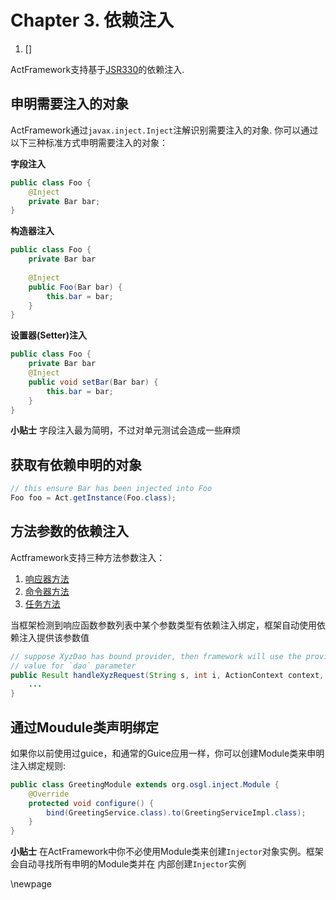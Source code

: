 # Chapter 3. 依赖注入

1. []

ActFramework支持基于[JSR330](https://jcp.org/en/jsr/detail?id=330)的依赖注入. 

## 申明需要注入的对象

ActFramework通过`javax.inject.Inject`注解识别需要注入的对象. 你可以通过以下三种标准方式申明需要注入的对象：

**字段注入**
```java
public class Foo {
    @Inject
    private Bar bar;
}
```

**构造器注入**
```java
public class Foo {
    private Bar bar
    
    @Inject
    public Foo(Bar bar) {
        this.bar = bar;
    }
}
```

**设置器(Setter)注入**
```java
public class Foo {
    private Bar bar
    @Inject
    public void setBar(Bar bar) {
        this.bar = bar;
    }
}
```

**小贴士** 字段注入最为简明，不过对单元测试会造成一些麻烦

## 获取有依赖申明的对象

```java
// this ensure Bar has been injected into Foo
Foo foo = Act.getInstance(Foo.class);
```

## 方法参数的依赖注入

Actframework支持三种方法参数注入：

1. [响应器方法](controller.md)
2. [命令器方法](cli.md)
3. [任务方法](job.md)

当框架检测到响应函数参数列表中某个参数类型有依赖注入绑定，框架自动使用依赖注入提供该参数值

```java
// suppose XyzDao has bound provider, then framework will use the provider to 
// value for `dao` parameter
public Result handleXyzRequest(String s, int i, ActionContext context, XyzDao dao) {
    ...
}
```

## 通过Moudule类声明绑定

如果你以前使用过guice，和通常的Guice应用一样，你可以创建Module类来申明注入绑定规则:

```java
public class GreetingModule extends org.osgl.inject.Module {
    @Override
    protected void configure() {
        bind(GreetingService.class).to(GreetingServiceImpl.class);
    }
}
```

**小贴士** 在ActFramework中你不必使用Module类来创建`Injector`对象实例。框架会自动寻找所有申明的Module类并在
内部创建`Injector`实例

\newpage
